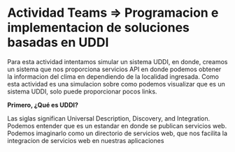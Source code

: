 # Actividad Teams => Programacion e implementacion de soluciones basadas en UDDI
Para esta actividad intentamos simular un sistema UDDI, en donde, creamos un sistema que nos proporciona servicios API en donde podemos obtener la informacion del clima en dependiendo de la localidad ingresada. Como esta actividad es una simulacion sobre como podemos visualizar que es un sistema UDDI, solo puede proporcionar pocos links.

**Primero, ¿Qué es UDDI?**

Las siglas significan Universal Description, Discovery, and Integration. Podemos entender que es un estandar en donde se publican servicios web. Podemos imaginarlo como un directorio de servicios web, que nos facilita la integracion de servicios web en nuestras aplicaciones
